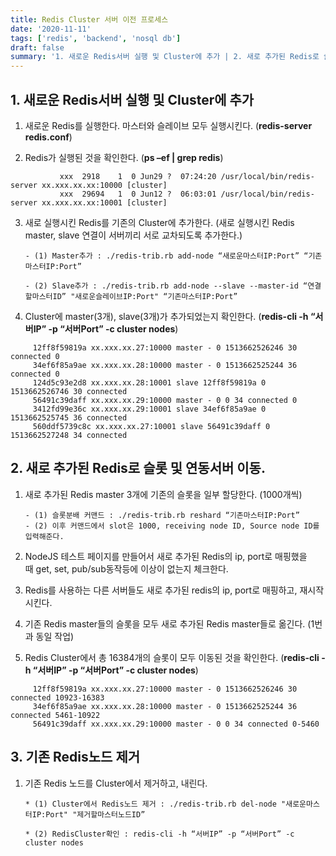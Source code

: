 ```yaml
---
title: Redis Cluster 서버 이전 프로세스
date: '2020-11-11'
tags: ['redis', 'backend', 'nosql db']
draft: false
summary: '1. 새로운 Redis서버 실행 및 Cluster에 추가 | 2. 새로 추가된 Redis로 슬롯 및 연동서버 이동 | 3. 기존 Redis노드 제거'
---
```


## 1. 새로운 Redis서버 실행 및 Cluster에 추가

1. 새로운 Redis를 실행한다. 마스터와 슬레이브 모두 실행시킨다. (**redis-server redis.conf**)

2. Redis가 실행된 것을 확인한다. (**ps –ef | grep redis**)

```
           xxx  2918    1  0 Jun29 ?  07:24:20 /usr/local/bin/redis-server xx.xxx.xx.xx:10000 [cluster]
           xxx  29694   1  0 Jun12 ?  06:03:01 /usr/local/bin/redis-server xx.xxx.xx.xx:10001 [cluster]
```

3.  새로 실행시킨 Redis를 기존의 Cluster에 추가한다. (새로 실행시킨 Redis master, slave 연결이 서버끼리 서로 교차되도록 추가한다.)

        - (1) Master추가 : ./redis-trib.rb add-node “새로운마스터IP:Port” “기존마스터IP:Port”

        - (2) Slave추가 : ./redis-trib.rb add-node --slave --master-id “연결할마스터ID” "새로운슬레이브IP:Port" “기존마스터IP:Port”

4.  Cluster에 master(3개), slave(3개)가 추가되었는지 확인한다. (**redis-cli -h “서버IP” -p “서버Port” -c cluster nodes**)

```
     12ff8f59819a xx.xxx.xx.27:10000 master - 0 1513662526246 30 connected 0
     34ef6f85a9ae xx.xxx.xx.28:10000 master - 0 1513662525244 36 connected 0
     124d5c93e2d8 xx.xxx.xx.28:10001 slave 12ff8f59819a 0 1513662526746 30 connected
     56491c39daff xx.xxx.xx.29:10000 master - 0 0 34 connected 0
     3412fd99e36c xx.xxx.xx.29:10001 slave 34ef6f85a9ae 0 1513662525745 36 connected
     560ddf5739c8c xx.xxx.xx.27:10001 slave 56491c39daff 0 1513662527248 34 connected
```

## 2. 새로 추가된 Redis로 슬롯 및 연동서버 이동.

1.  새로 추가된 Redis master 3개에 기존의 슬롯을 일부 할당한다. (1000개씩)

        - (1) 슬롯분배 커맨드 : ./redis-trib.rb reshard “기존마스터IP:Port”
        - (2) 이후 커맨드에서 slot은 1000, receiving node ID, Source node ID를 입력해준다.

2.  NodeJS 테스트 페이지를 만들어서 새로 추가된 Redis의 ip, port로 매핑했을 때 get, set, pub/sub동작등에 이상이 없는지 체크한다.

3.  Redis를 사용하는 다른 서버들도 새로 추가된 redis의 ip, port로 매핑하고, 재시작시킨다.

4.  기존 Redis master들의 슬롯을 모두 새로 추가된 Redis master들로 옮긴다. (1번과 동일 작업)

5.  Redis Cluster에서 총 16384개의 슬롯이 모두 이동된 것을 확인한다. (**redis-cli -h “서버IP” -p “서버Port” -c cluster nodes**)

```
     12ff8f59819a xx.xxx.xx.27:10000 master - 0 1513662526246 30 connected 10923-16383
     34ef6f85a9ae xx.xxx.xx.28:10000 master - 0 1513662525244 36 connected 5461-10922
     56491c39daff xx.xxx.xx.29:10000 master - 0 0 34 connected 0-5460
```

## 3. 기존 Redis노드 제거

1.  기존 Redis 노드를 Cluster에서 제거하고, 내린다.

        * (1) Cluster에서 Redis노드 제거 : ./redis-trib.rb del-node "새로운마스터IP:Port" "제거할마스터노드ID”

        * (2) RedisCluster확인 : redis-cli -h “서버IP” -p “서버Port” -c cluster nodes
